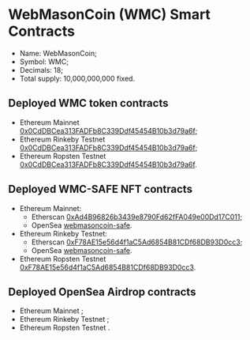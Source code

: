 # WebMasonCoin (WMC) Smart Contracts
  - Name: WebMasonCoin;
  - Symbol: WMC;
  - Decimals: 18;
  - Total supply: 10,000,000,000 fixed.

## Deployed WMC token contracts
  - Ethereum Mainnet [0x0CdDBCea313FADFb8C339Ddf45454B10b3d79a6f](https://etherscan.io/token/0x0CdDBCea313FADFb8C339Ddf45454B10b3d79a6f);
  - Ethereum Rinkeby Testnet [0x0CdDBCea313FADFb8C339Ddf45454B10b3d79a6f](https://rinkeby.etherscan.io/token/0x0CdDBCea313FADFb8C339Ddf45454B10b3d79a6f);
  - Ethereum Ropsten Testnet [0x0CdDBCea313FADFb8C339Ddf45454B10b3d79a6f](https://ropsten.etherscan.io/token/0x0CdDBCea313FADFb8C339Ddf45454B10b3d79a6f).

## Deployed WMC-SAFE NFT contracts
  - Ethereum Mainnet:
    - Etherscan [0xAd4B96826b3439e8790Fd62fFA049e00Dd17C011](https://rinkeby.etherscan.io/token/0xAd4B96826b3439e8790Fd62fFA049e00Dd17C011);
    - OpenSea [webmasoncoin-safe](https://opensea.io/collection/webmasoncoin-safe).
  - Ethereum Rinkeby Testnet:
    - Etherscan [0xF78AE15e56d4f1aC5Ad6854B81CDf68DB93D0cc3](https://rinkeby.etherscan.io/token/0xF78AE15e56d4f1aC5Ad6854B81CDf68DB93D0cc3);
    - OpenSea [webmasoncoin-safe](https://testnets.opensea.io/collection/webmasoncoin-safe).
  - Ethereum Ropsten Testnet [0xF78AE15e56d4f1aC5Ad6854B81CDf68DB93D0cc3](https://ropsten.etherscan.io/token/0xF78AE15e56d4f1aC5Ad6854B81CDf68DB93D0cc3).

## Deployed OpenSea Airdrop contracts
  - Ethereum Mainnet [](https://rinkeby.etherscan.io/address/);
  - Ethereum Rinkeby Testnet [](https://rinkeby.etherscan.io/address/);
  - Ethereum Ropsten Testnet [](https://ropsten.etherscan.io/address/).
